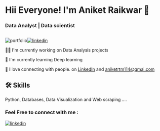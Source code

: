 
# Hii Everyone! I'm Aniket Raikwar 👋


###                                                               Data Analyst | Data scientist



## 
![portfolio](https://img.shields.io/badge/my_portfolio-000?style=for-the-badge&logo=ko-fi&logoColor=white)[![linkedin](https://img.shields.io/badge/linkedin-0A66C2?style=for-the-badge&logo=linkedin&logoColor=white)](https://www.linkedin.com/in/aniket-raikwar/)

👩‍💻 I'm currently working on Data Analysis projects

🧠 I'm currently learning Deep learning

👋  I love connecting with people. on [LinkedIn](https://www.linkedin.com/in/aniket-raikwar/) and aniketrtm114@gmai.com


## 🛠 Skills
Python, Databases, Data Visualization and Web scraping ....


### Feel Free to connect with me :  

[![linkedin](https://img.shields.io/badge/linkedin-0A66C2?style=for-the-badge&logo=linkedin&logoColor=white)](https://www.linkedin.com/in/aniket-raikwar/)



